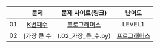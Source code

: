 |    |             문제           |  문제 사이트(링크)  |     난이도    |
|:--:|:--------------------------:|:-------------------:|:--------------:|
| 01 |   [K번째수](.01_K번째수.py)    | [프로그래머스](https://school.programmers.co.kr/learn/courses/30/lessons/42748)| LEVEL1 |
| 02 | [가장 큰 수|(.02_가장_큰_수.py) | [프로그래머스](https://school.programmers.co.kr/learn/courses/30/lessons/42746)| LEVEL2 |
